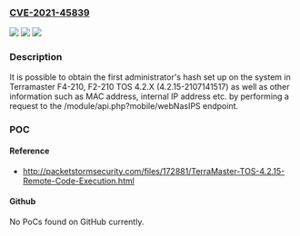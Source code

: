 ### [CVE-2021-45839](https://cve.mitre.org/cgi-bin/cvename.cgi?name=CVE-2021-45839)
![](https://img.shields.io/static/v1?label=Product&message=n%2Fa&color=blue)
![](https://img.shields.io/static/v1?label=Version&message=n%2Fa&color=blue)
![](https://img.shields.io/static/v1?label=Vulnerability&message=n%2Fa&color=brighgreen)

### Description

It is possible to obtain the first administrator's hash set up on the system in Terramaster F4-210, F2-210 TOS 4.2.X (4.2.15-2107141517) as well as other information such as MAC address, internal IP address etc. by performing a request to the /module/api.php?mobile/webNasIPS endpoint.

### POC

#### Reference
- http://packetstormsecurity.com/files/172881/TerraMaster-TOS-4.2.15-Remote-Code-Execution.html

#### Github
No PoCs found on GitHub currently.

